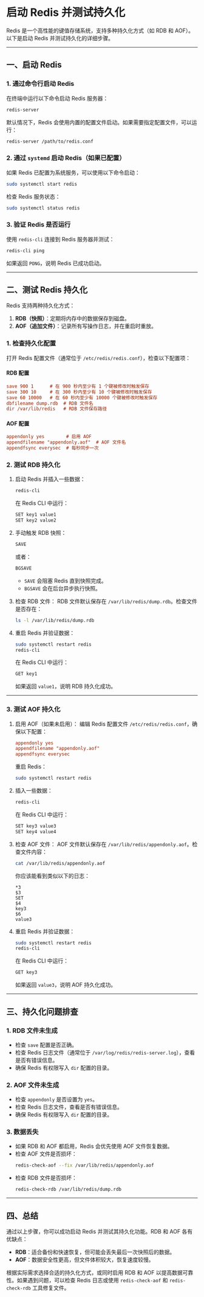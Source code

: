 # 启动 Redis 并测试持久化

Redis 是一个高性能的键值存储系统，支持多种持久化方式（如 RDB 和 AOF）。以下是启动 Redis 并测试持久化的详细步骤。

---

## 一、启动 Redis

### 1. **通过命令行启动 Redis**
在终端中运行以下命令启动 Redis 服务器：
```bash
redis-server
```
默认情况下，Redis 会使用内置的配置文件启动。如果需要指定配置文件，可以运行：
```bash
redis-server /path/to/redis.conf
```

### 2. **通过 `systemd` 启动 Redis（如果已配置）**
如果 Redis 已配置为系统服务，可以使用以下命令启动：
```bash
sudo systemctl start redis
```
检查 Redis 服务状态：
```bash
sudo systemctl status redis
```

### 3. **验证 Redis 是否运行**
使用 `redis-cli` 连接到 Redis 服务器并测试：
```bash
redis-cli ping
```
如果返回 `PONG`，说明 Redis 已成功启动。

---

## 二、测试 Redis 持久化

Redis 支持两种持久化方式：
1. **RDB（快照）**：定期将内存中的数据保存到磁盘。
2. **AOF（追加文件）**：记录所有写操作日志，并在重启时重放。

### 1. **检查持久化配置**
打开 Redis 配置文件（通常位于 `/etc/redis/redis.conf`），检查以下配置项：

#### RDB 配置
```ini
save 900 1      # 在 900 秒内至少有 1 个键被修改时触发保存
save 300 10     # 在 300 秒内至少有 10 个键被修改时触发保存
save 60 10000   # 在 60 秒内至少有 10000 个键被修改时触发保存
dbfilename dump.rdb  # RDB 文件名
dir /var/lib/redis   # RDB 文件保存路径
```

#### AOF 配置
```ini
appendonly yes        # 启用 AOF
appendfilename "appendonly.aof"  # AOF 文件名
appendfsync everysec  # 每秒同步一次
```

### 2. **测试 RDB 持久化**
1. 启动 Redis 并插入一些数据：
   ```bash
   redis-cli
   ```
   在 Redis CLI 中运行：
   ```bash
   SET key1 value1
   SET key2 value2
   ```

2. 手动触发 RDB 快照：
   ```bash
   SAVE
   ```
   或者：
   ```bash
   BGSAVE
   ```
   - `SAVE` 会阻塞 Redis 直到快照完成。
   - `BGSAVE` 会在后台异步执行快照。

3. 检查 RDB 文件：
   RDB 文件默认保存在 `/var/lib/redis/dump.rdb`。检查文件是否存在：
   ```bash
   ls -l /var/lib/redis/dump.rdb
   ```

4. 重启 Redis 并验证数据：
   ```bash
   sudo systemctl restart redis
   redis-cli
   ```
   在 Redis CLI 中运行：
   ```bash
   GET key1
   ```
   如果返回 `value1`，说明 RDB 持久化成功。

---

### 3. **测试 AOF 持久化**
1. 启用 AOF（如果未启用）：
   编辑 Redis 配置文件 `/etc/redis/redis.conf`，确保以下配置：
   ```ini
   appendonly yes
   appendfilename "appendonly.aof"
   appendfsync everysec
   ```
   重启 Redis：
   ```bash
   sudo systemctl restart redis
   ```

2. 插入一些数据：
   ```bash
   redis-cli
   ```
   在 Redis CLI 中运行：
   ```bash
   SET key3 value3
   SET key4 value4
   ```

3. 检查 AOF 文件：
   AOF 文件默认保存在 `/var/lib/redis/appendonly.aof`。检查文件内容：
   ```bash
   cat /var/lib/redis/appendonly.aof
   ```
   你应该能看到类似以下的日志：
   ```
   *3
   $3
   SET
   $4
   key3
   $6
   value3
   ```

4. 重启 Redis 并验证数据：
   ```bash
   sudo systemctl restart redis
   redis-cli
   ```
   在 Redis CLI 中运行：
   ```bash
   GET key3
   ```
   如果返回 `value3`，说明 AOF 持久化成功。

---

## 三、持久化问题排查

### 1. **RDB 文件未生成**
- 检查 `save` 配置是否正确。
- 检查 Redis 日志文件（通常位于 `/var/log/redis/redis-server.log`），查看是否有错误信息。
- 确保 Redis 有权限写入 `dir` 配置的目录。

### 2. **AOF 文件未生成**
- 检查 `appendonly` 是否设置为 `yes`。
- 检查 Redis 日志文件，查看是否有错误信息。
- 确保 Redis 有权限写入 `dir` 配置的目录。

### 3. **数据丢失**
- 如果 RDB 和 AOF 都启用，Redis 会优先使用 AOF 文件恢复数据。
- 检查 AOF 文件是否损坏：
  ```bash
  redis-check-aof --fix /var/lib/redis/appendonly.aof
  ```
- 检查 RDB 文件是否损坏：
  ```bash
  redis-check-rdb /var/lib/redis/dump.rdb
  ```

---

## 四、总结
通过以上步骤，你可以成功启动 Redis 并测试其持久化功能。RDB 和 AOF 各有优缺点：
- **RDB**：适合备份和快速恢复，但可能会丢失最后一次快照后的数据。
- **AOF**：数据安全性更高，但文件体积较大，恢复速度较慢。

根据实际需求选择合适的持久化方式，或同时启用 RDB 和 AOF 以提高数据可靠性。如果遇到问题，可以检查 Redis 日志或使用 `redis-check-aof` 和 `redis-check-rdb` 工具修复文件。
